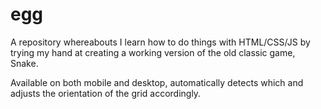 # egg
A repository whereabouts I learn how to do things with HTML/CSS/JS by trying my hand at creating a working version of the old classic game, Snake.

Available on both mobile and desktop, automatically detects which and adjusts the orientation of the grid accordingly.
